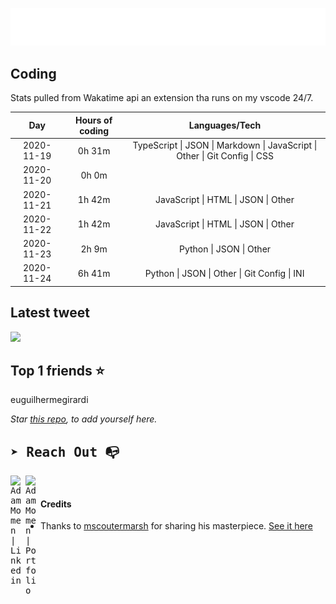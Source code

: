 
![test image size](/assets/welcome_message.gif)

## Coding
Stats pulled from Wakatime api an extension tha runs on my vscode 24/7.

|Day|Hours of coding|Languages/Tech|
|:-:|:-:|:-:|
|2020-11-19|0h 31m|TypeScript &#124; JSON &#124; Markdown &#124; JavaScript &#124; Other &#124; Git Config &#124; CSS|
|2020-11-20|0h 0m||
|2020-11-21|1h 42m|JavaScript &#124; HTML &#124; JSON &#124; Other|
|2020-11-22|1h 42m|JavaScript &#124; HTML &#124; JSON &#124; Other|
|2020-11-23|2h 9m|Python &#124; JSON &#124; Other|
|2020-11-24|6h 41m|Python &#124; JSON &#124; Other &#124; Git Config &#124; INI|

## Latest tweet
[<img src="<tweet-image-url>" width="400">](https://twitter.com/adammomen8/status/1316739109638090754)

## Top 1 friends ⭐️
euguilhermegirardi

*Star [this repo](https://github.com/AdamMomen/AdamMomen), to add yourself here.*


<samp>

## ➤ Reach Out :mailbox_with_no_mail:

>
  <a href="https://www.linkedin.com/in/adam-momen-99596275/">
     <img align="left" alt="Adam Momen | Linkedin" width="24px" src="./assets/Linkedin.svg" />
   </a>

   <a href="https://adammomen.com/">
     <img align="left" alt="Adam Momen | Portfolio" width="24px" src="./assets/web.svg" />
   </a>

</samp>

<br>

#### Credits
* Thanks to [mscoutermarsh](https://github.com/mscoutermarsh) for sharing his masterpiece. [See it here](https://github.com/mscoutermarsh/mscoutermarsh)